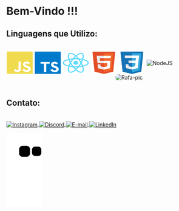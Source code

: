 #  Bem-Vindo !!!

## Linguagens que Utilizo:

<div style="display: inline_block"><br>
  <img align="center" alt="JavaScript" height="60" width="70" src="https://raw.githubusercontent.com/devicons/devicon/master/icons/javascript/javascript-plain.svg">
  <img align="center" alt="TypeScript" height="60" width="70" src="https://raw.githubusercontent.com/devicons/devicon/master/icons/typescript/typescript-plain.svg">
  <img align="center" alt="React" height="60" width="70" src="https://raw.githubusercontent.com/devicons/devicon/master/icons/react/react-original.svg">
  <img align="center" alt="HTML" height="60" width="70" src="https://raw.githubusercontent.com/devicons/devicon/master/icons/html5/html5-original.svg">
  <img align="center" alt="CSS" height="60" width="70" src="https://raw.githubusercontent.com/devicons/devicon/master/icons/css3/css3-original.svg">
  <img align="center" alt="NodeJS" height="60" width="70" src="https://cdn.jsdelivr.net/gh/devicons/devicon/icons/nodejs/nodejs-original.svg">
  <img align="right" alt="Rafa-pic" height="43%" width="43%" style="border-radius:20px;" src="https://cdn.discordapp.com/attachments/763566087597719573/993719115363659796/octocat-1656990354179.png">
</div>
<br>
<br>

## Contato:
<br>
<div>
    
  <a href="https://instagram.com/eu_nicin" margin="10px">
    <img margin="10px" align="center" alt="Instagram" height="60" width="70" src="https://img.icons8.com/color/48/000000/instagram-new--v1.png">
  </a>
  
  <a href="https://discord.com/channels/@me/763566087597719573" margin="10px">
    <img margin="10px" align="center" alt="Discord" height="60" width="70" src="https://img.icons8.com/fluency/48/000000/discord-logo.png"/>
  </a>
  
  <a href = "https://mail.google.com/mail/u/0/?tab=rm&ogbl#inbox" margin="10px">
    <img align="center" alt="E-mail" height="45" width="45" src="https://cdn.jsdelivr.net/gh/devicons/devicon/icons/google/google-original.svg">
  </a>
  
  <a href="https://www.linkedin.com/in/adriano-bispo-85293a240/" margin="10px">
    <img align="center" alt="LinkedIn" height="60" width="70" src="https://img.icons8.com/color/48/000000/linkedin-circled--v1.png"/>
  </a>   
</div>

![Snake animation](https://github.com/AdrianoBispo/AdrianoBispo/blob/output/github-contribution-grid-snake.svg)
